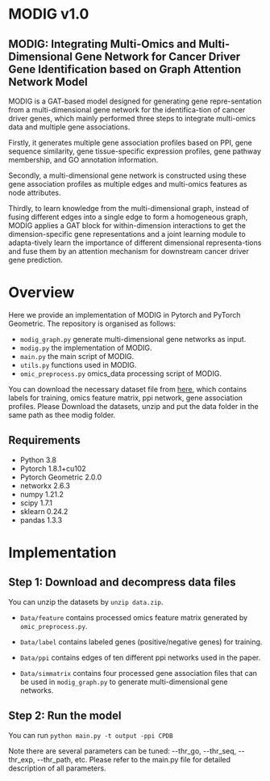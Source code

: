 # MODIG v1.0
## MODIG: Integrating Multi-Omics and Multi-Dimensional Gene Network for Cancer Driver Gene Identification based on Graph Attention Network Model
MODIG is a GAT-based model designed for generating gene repre-sentation from a multi-dimensional gene network for the identifica-tion of cancer driver genes, which mainly performed three steps to integrate multi-omics data and multiple gene associations. 

Firstly, it generates multiple gene association profiles based on PPI, gene sequence similarity, gene tissue-specific expression profiles, gene pathway membership, and GO annotation information. 

Secondly, a multi-dimensional gene network is constructed using these gene association profiles as multiple edges and multi-omics features as node attributes. 

Thirdly, to learn knowledge from the multi-dimensional graph, instead of fusing different edges into a single edge to form a homogeneous graph, MODIG applies a GAT block for within-dimension interactions to get the dimension-specific gene representations and a joint learning module to adapta-tively learn the importance of different dimensional representa-tions and fuse them by an attention mechanism for downstream cancer driver gene prediction.


# Overview
Here we provide an implementation of MODIG in Pytorch and PyTorch Geometric. The repository is organised as follows: 
- `modig_graph.py`    generate multi-dimensional gene networks as input.
- `modig.py`  the implementation of MODIG.
- `main.py`   the main script of MODIG.
- `utils.py`  functions used in MODIG.
- `omic_preprocess.py` omics_data processing script of MODIG.

You can download the necessary dataset file from [here](https://doi.org/10.5281/zenodo.7053224), which contains labels for training, omics feature matrix, ppi network, gene association profiles. Please Download the datasets, unzip and put the data folder in the same path as thee modig folder.

## Requirements
- Python 3.8
- Pytorch 1.8.1+cu102
- Pytorch Geometric 2.0.0
- networkx 2.6.3
- numpy 1.21.2
- scipy 1.7.1
- sklearn 0.24.2
- pandas 1.3.3


# Implementation
## Step 1: Download and decompress data files
You can unzip the datasets by `unzip data.zip`. 

- `Data/feature`    contains processed omics feature matrix generated by `omic_preprocess.py`.

- `Data/label`  contains labeled genes (positive/negative genes) for training.

- `Data/ppi`    contains edges of ten different ppi networks used in the paper.

- `Data/simmatrix`  contains four processed gene association files that can be used in `modig_graph.py` to generate multi-dimensional gene networks.

## Step 2: Run the model
You can run `python main.py -t output -ppi CPDB`

Note there are several parameters can be tuned: --thr_go, --thr_seq, --thr_exp, --thr_path, etc. Please refer to the main.py file for detailed description of all parameters.
